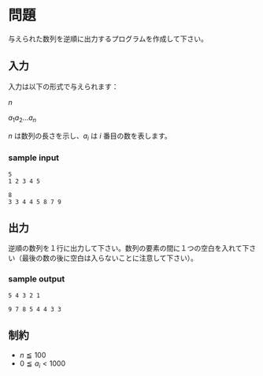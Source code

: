# 問題
与えられた数列を逆順に出力するプログラムを作成して下さい。

## 入力
入力は以下の形式で与えられます：

$n$

$a_1 a_2 . . . a_n$

$n$ は数列の長さを示し、$a_i$ は $i$ 番目の数を表します。
### sample input
```
5
1 2 3 4 5
```

```
8
3 3 4 4 5 8 7 9
```
## 出力
逆順の数列を１行に出力して下さい。数列の要素の間に１つの空白を入れて下さい（最後の数の後に空白は入らないことに注意して下さい）。

### sample output
```
5 4 3 2 1
```

```
9 7 8 5 4 4 3 3
```
## 制約
- $n ≦ 100$
- $0 ≦ a_i < 1000$